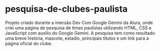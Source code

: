 # pesquisa-de-clubes-paulista
Projeto criado durante a imersão Dev Com Google Gemini da Alura, onde criei uma página de pesquisa de times paulistas  utilizando HTML, CSS e JavaScript com auxilio do Google Gemini. A pesquisa tem como resultado uma breve história, mascote, estadio, principais títulos e  um link para a página oficial do clube.
